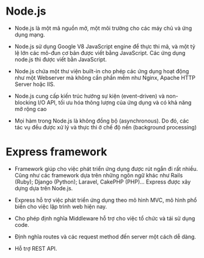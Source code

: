 # Node.js

- Node.js là một mã nguồn mở, một môi trường cho các máy chủ và ứng dụng mạng.

- Node.js sử dụng Google V8 JavaScript engine để thực thi mã,
và một tỷ lệ lớn các mô-đun cơ bản được viết bằng JavaScript. Các ứng dụng node.js thì được viết bằn JavaScript.

- Node.js chứa một thư viện built-in cho phép các ứng dụng hoạt động như một Webserver
mà không cần phần mềm như Nginx, Apache HTTP Server hoặc IIS.

- Node.js cung cấp kiến trúc hướng sự kiện (event-driven) và non-blocking I/O API,
tối ưu hóa thông lượng của ứng dụng và có khả năng mở rộng cao

- Mọi hàm trong Node.js là không đồng bộ (asynchronous). Do đó, các tác vụ
đều được xử lý và thực thi ở chế độ nền (background processing)

# Express framework
- Framework giúp cho việc phát triển ứng dụng được rút ngắn đi rất nhiều. Cũng như các framework dựa trên những ngôn ngữ khác như Rails (Ruby); Django (Python); Laravel, CakePHP (PHP)... Express được xây dựng dựa trên Node.js.

- Express hỗ trợ việc phát triển ứng dụng theo mô hình MVC, mô hình phổ biến cho việc lập trình web hiện nay.

- Cho phép định nghĩa Middleware hỗ trợ cho việc tổ chức và tái sử dụng code.

- Định nghĩa routes và các request method đến server một cách dễ dàng.

- Hỗ trợ REST API.
